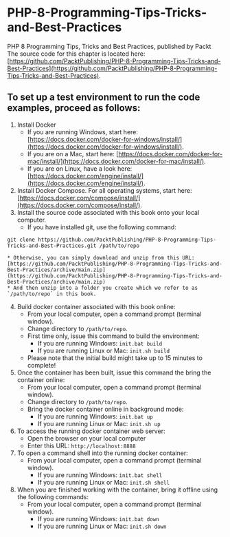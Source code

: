 # PHP-8-Programming-Tips-Tricks-and-Best-Practices
PHP 8 Programming Tips, Tricks and Best Practices, published by Packt
The source code for this chapter is located here:
[https://github.com/PacktPublishing/PHP-8-Programming-Tips-Tricks-and-Best-Practices](https://github.com/PacktPublishing/PHP-8-Programming-Tips-Tricks-and-Best-Practices).

## To set up a test environment to run the code examples, proceed as follows:
1. Install Docker
    * If you are running Windows, start here: [https://docs.docker.com/docker-for-windows/install/](https://docs.docker.com/docker-for-windows/install/).
    * If you are on a Mac, start here: [https://docs.docker.com/docker-for-mac/install/](https://docs.docker.com/docker-for-mac/install/).
    * If you are on Linux, have a look here: [https://docs.docker.com/engine/install/](https://docs.docker.com/engine/install/).
2. Install Docker Compose.  For all operating systems, start here: [https://docs.docker.com/compose/install/](https://docs.docker.com/compose/install/).
3. Install the source code associated with this book onto your local computer.
    * If you have installed git, use the following command:
```
git clone https://github.com/PacktPublishing/PHP-8-Programming-Tips-Tricks-and-Best-Practices.git /path/to/repo
```
    * Otherwise, you can simply download and unzip from this URL: [https://github.com/PacktPublishing/PHP-8-Programming-Tips-Tricks-and-Best-Practices/archive/main.zip](https://github.com/PacktPublishing/PHP-8-Programming-Tips-Tricks-and-Best-Practices/archive/main.zip)
    * And then unzip into a folder you create which we refer to as `/path/to/repo` in this book.
4. Build docker container associated with this book online:
    * From your local computer, open a command prompt (terminal window).
    * Change directory to `/path/to/repo`.
    * First time only, issue this command to build  the environment:
      * If you are running Windows: `init.bat build`
      * If you are running Linux or Mac: `init.sh build`
    * Please note that the initial build might take up to 15 minutes to complete!
5. Once the container has been built, issue this command the bring the container online:
    * From your local computer, open a command prompt (terminal window).
    * Change directory to `/path/to/repo`.
    * Bring the docker container online in background mode:
      * If you are running Windows: `init.bat up`
      * If you are running Linux or Mac: `init.sh up`
6. To access the running docker container web server:
    * Open the browser on your local computer
    * Enter this URL: `http://localhost:8888`
7. To open a command shell into the running docker container:
    * From your local computer, open a command prompt (terminal window).
      * If you are running Windows: `init.bat shell`
      * If you are running Linux or Mac: `init.sh shell`
8. When you are finished working with the container, bring it offline using the following commands:
    * From your local computer, open a command prompt (terminal window).
      * If you are running Windows: `init.bat down`
      * If you are running Linux or Mac: `init.sh down`
